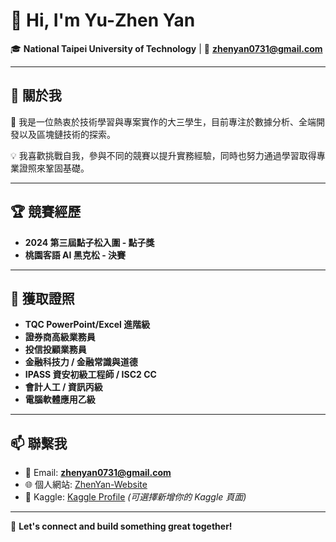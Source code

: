 # 👋 Hi, I'm Yu-Zhen Yan  
🎓 **National Taipei University of Technology** | 📧 **zhenyan0731@gmail.com**

---

## 🔭 關於我  
🌱 我是一位熱衷於技術學習與專案實作的大三學生，目前專注於數據分析、全端開發以及區塊鏈技術的探索。  

💡 我喜歡挑戰自我，參與不同的競賽以提升實務經驗，同時也努力通過學習取得專業證照來鞏固基礎。  


---

## 🏆 競賽經歷  
- **2024 第三屆點子松入圍 - 點子獎**  
- **桃園客語 AI 黑克松 - 決賽**  

---

## 📜 獲取證照  
- **TQC PowerPoint/Excel 進階級**  
- **證券商高級業務員**  
- **投信投顧業務員**  
- **金融科技力 / 金融常識與道德**  
- **IPASS 資安初級工程師 / ISC2 CC**  
- **會計人工 / 資訊丙級**  
- **電腦軟體應用乙級**  

---


## 📫 聯繫我  
- 📧 Email: **zhenyan0731@gmail.com**  
- 🌐 個人網站: [ZhenYan-Website](https://zhenyan1214.github.io/ZhenYan-Website/)  
- 📁 Kaggle: [Kaggle Profile]((https://www.kaggle.com/zhenyanoo)) *(可選擇新增你的 Kaggle 頁面)*  

---

💬 **Let's connect and build something great together!**
